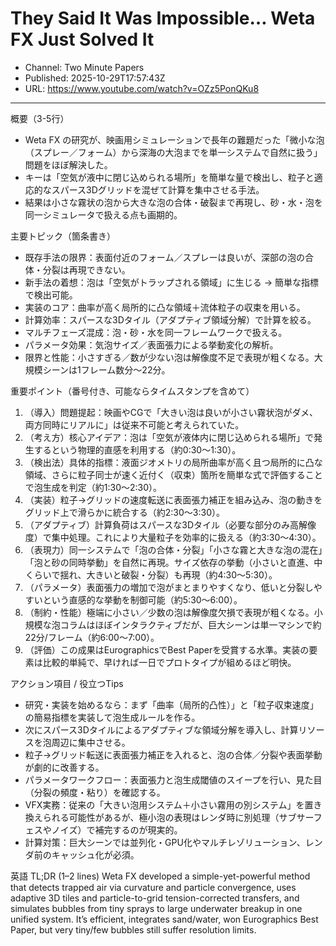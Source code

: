 # They Said It Was Impossible… Weta FX Just Solved It

- Channel: Two Minute Papers
- Published: 2025-10-29T17:57:43Z
- URL: https://www.youtube.com/watch?v=OZz5PonQKu8

---

概要（3-5行）
- Weta FX の研究が、映画用シミュレーションで長年の難題だった「微小な泡（スプレー／フォーム）から深海の大泡までを単一システムで自然に扱う」問題をほぼ解決した。  
- キーは「空気が液中に閉じ込められる場所」を簡単な量で検出し、粒子と適応的なスパース3Dグリッドを混ぜて計算を集中させる手法。  
- 結果は小さな霧状の泡から大きな泡の合体・破裂まで再現し、砂・水・泡を同一シミュレータで扱える点も画期的。

主要トピック（箇条書き）
- 既存手法の限界：表面付近のフォーム／スプレーは良いが、深部の泡の合体・分裂は再現できない。  
- 新手法の着想：泡は「空気がトラップされる領域」に生じる → 簡単な指標で検出可能。  
- 実装のコア：曲率が高く局所的に凸な領域＋流体粒子の収束を用いる。  
- 計算効率：スパースな3Dタイル（アダプティブ領域分解）で計算を絞る。  
- マルチフェーズ混成：泡・砂・水を同一フレームワークで扱える。  
- パラメータ効果：気泡サイズ／表面張力による挙動変化の解析。  
- 限界と性能：小さすぎる／数が少ない泡は解像度不足で表現が粗くなる。大規模シーンは1フレーム数分〜22分。

重要ポイント（番号付き、可能ならタイムスタンプを含めて）
1. （導入）問題提起：映画やCGで「大きい泡は良いが小さい霧状泡がダメ、両方同時にリアルに」は従来不可能と考えられていた。  
2. （考え方）核心アイデア：泡は「空気が液体内に閉じ込められる場所」で発生するという物理的直感を利用する（約0:30〜1:30）。  
3. （検出法）具体的指標：液面ジオメトリの局所曲率が高く且つ局所的に凸な領域、さらに粒子同士が速く近付く（収束）箇所を簡単な式で評価することで泡生成を判定（約1:30〜2:30）。  
4. （実装）粒子→グリッドの速度転送に表面張力補正を組み込み、泡の動きをグリッド上で滑らかに統合する（約2:30〜3:30）。  
5. （アダプティブ）計算負荷はスパースな3Dタイル（必要な部分のみ高解像度）で集中処理。これにより大量粒子を効率的に扱える（約3:30〜4:30）。  
6. （表現力）同一システムで「泡の合体・分裂」「小さな霧と大きな泡の混在」「泡と砂の同時挙動」を自然に再現。サイズ依存の挙動（小さいと直進、中くらいで揺れ、大きいと破裂・分裂）も再現（約4:30〜5:30）。  
7. （パラメータ）表面張力の増加で泡がまとまりやすくなり、低いと分裂しやすいという直感的な挙動を制御可能（約5:30〜6:00）。  
8. （制約・性能）極端に小さい／少数の泡は解像度欠損で表現が粗くなる。小規模な泡コラムはほぼインタラクティブだが、巨大シーンは単一マシンで約22分/フレーム（約6:00〜7:00）。  
9. （評価）この成果はEurographicsでBest Paperを受賞する水準。実装の要素は比較的単純で、早ければ一日でプロトタイプが組めるほど明快。

アクション項目 / 役立つTips
- 研究・実装を始めるなら：まず「曲率（局所的凸性）」と「粒子収束速度」の簡易指標を実装して泡生成ルールを作る。  
- 次にスパース3Dタイルによるアダプティブな領域分解を導入し、計算リソースを泡周辺に集中させる。  
- 粒子→グリッド転送に表面張力補正を入れると、泡の合体／分裂や表面挙動が劇的に改善する。  
- パラメータワークフロー：表面張力と泡生成閾値のスイープを行い、見た目（分裂の頻度・粘り）を確認する。  
- VFX実務：従来の「大きい泡用システム＋小さい霧用の別システム」を置き換えられる可能性があるが、極小泡の表現はレンダ時に別処理（サブサーフェスやノイズ）で補完するのが現実的。  
- 計算対策：巨大シーンでは並列化・GPU化やマルチレゾリューション、レンダ前のキャッシュ化が必須。

英語 TL;DR (1–2 lines)
Weta FX developed a simple-yet-powerful method that detects trapped air via curvature and particle convergence, uses adaptive 3D tiles and particle-to-grid tension-corrected transfers, and simulates bubbles from tiny sprays to large underwater breakup in one unified system. It’s efficient, integrates sand/water, won Eurographics Best Paper, but very tiny/few bubbles still suffer resolution limits.
